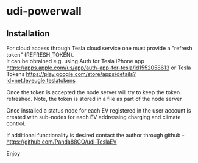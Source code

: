 # udi-powerwall

## Installation


For cloud access through Tesla cloud service one must provide a "refresh token" (REFRESH_TOKEN).  
It can be obtained e.g. using Auth for Tesla iPhone app 
https://apps.apple.com/us/app/auth-app-for-tesla/id1552058613 or Tesla Tokens https://play.google.com/store/apps/details?id=net.leveugle.teslatokens

Once the token is accepted the node server will try to keep the token refreshed.  Note, the token is stored in a file as part of the node server

Once installed a status node for each EV registered in the user account is created with sub-nodes for each EV addressing charging and climate control.

If additional functionality is desired contact the author through github - https://github.com/Panda88CO/udi-TeslaEV

Enjoy


